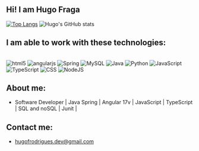 
## Hi! I am Hugo Fraga 

[![Top Langs](https://github-readme-stats.vercel.app/api/top-langs/?username=HugoFR1&layout=donut)](https://github.com/anuraghazra/github-readme-stats) 
![Hugo's GitHub stats](https://github-readme-stats.vercel.app/api?username=HugoFR1&show_icons=true&theme=radical)

## I am able to work with these technologies:

<div style="display: inline_block"><br/>
<img alt="html5" src="https://img.shields.io/badge/HTML5-E34F26?style=for-the-badge&logo=html5&logoColor=white" />
<img alt="angularjs" src="https://img.shields.io/badge/AngularJS-E23237?style=for-the-badge&logo=angularjs&logoColor=white" />
<img alt="Spring" src="https://img.shields.io/badge/Spring-6DB33F?style=for-the-badge&logo=spring&logoColor=white" />
<img alt="MySQL" src="https://img.shields.io/badge/MySQL-00000F?style=for-the-badge&logo=mysql&logoColor=white" />
<img alt="Java" src="https://img.shields.io/badge/Java-ED8B00?style=for-the-badge&logo=openjdk&logoColor=white" />
<img alt="Python" src="https://img.shields.io/badge/Python-14354C?style=for-the-badge&logo=python&logoColor=white" />
<img alt="JavaScript" src="https://img.shields.io/badge/JavaScript-323330?style=for-the-badge&logo=javascript&logoColor=F7DF1E" />
<img alt="TypeScript" src="https://img.shields.io/badge/TypeScript-007ACC?style=for-the-badge&logo=typescript&logoColor=white" />
<img alt="CSS" src="https://img.shields.io/badge/CSS-239120?&style=for-the-badge&logo=css3&logoColor=white" />
<img alt="NodeJS" src="https://img.shields.io/badge/Node.js-43853D?style=for-the-badge&logo=node.js&logoColor=white" />
</div>

## About me:

- Software Developer | Java Spring | Angular 17v | JavaScript | TypeScript | SQL and noSQL | Junit |<br/>

## Contact me:
- hugofrodrigues.dev@gmail.com<br/>
